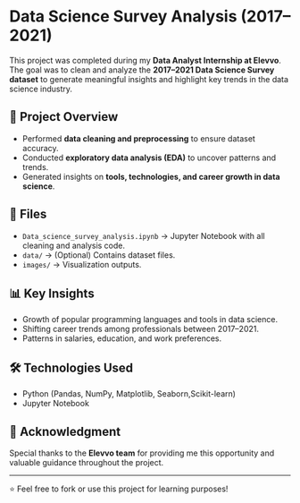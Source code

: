 # Data Science Survey Analysis (2017–2021)

This project was completed during my **Data Analyst Internship at Elevvo**.  
The goal was to clean and analyze the **2017–2021 Data Science Survey dataset** to generate meaningful insights and highlight key trends in the data science industry.  

## 🔹 Project Overview
- Performed **data cleaning and preprocessing** to ensure dataset accuracy.
- Conducted **exploratory data analysis (EDA)** to uncover patterns and trends.
- Generated insights on **tools, technologies, and career growth in data science**.

## 📂 Files
- `Data_science_survey_analysis.ipynb` → Jupyter Notebook with all cleaning and analysis code.
- `data/` → (Optional) Contains dataset files.
- `images/` → Visualization outputs.

## 📊 Key Insights
- Growth of popular programming languages and tools in data science.
- Shifting career trends among professionals between 2017–2021.
- Patterns in salaries, education, and work preferences.

## 🛠️ Technologies Used
- Python (Pandas, NumPy, Matplotlib, Seaborn,Scikit-learn)
- Jupyter Notebook

## 🙏 Acknowledgment
Special thanks to the **Elevvo team** for providing me this opportunity and valuable guidance throughout the project.

---

⭐ Feel free to fork or use this project for learning purposes!
